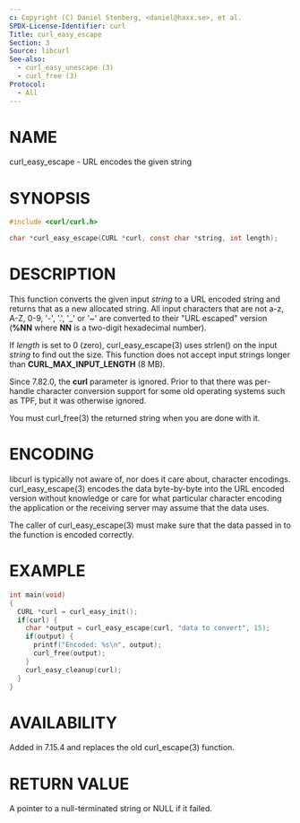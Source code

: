 ```yaml
---
c: Copyright (C) Daniel Stenberg, <daniel@haxx.se>, et al.
SPDX-License-Identifier: curl
Title: curl_easy_escape
Section: 3
Source: libcurl
See-also:
  - curl_easy_unescape (3)
  - curl_free (3)
Protocol:
  - All
---
```


# NAME

curl_easy_escape - URL encodes the given string

# SYNOPSIS

~~~c
#include <curl/curl.h>

char *curl_easy_escape(CURL *curl, const char *string, int length);
~~~

# DESCRIPTION

This function converts the given input *string* to a URL encoded string
and returns that as a new allocated string. All input characters that are not
a-z, A-Z, 0-9, '-', '.', '_' or '~' are converted to their "URL escaped"
version (**%NN** where **NN** is a two-digit hexadecimal number).

If *length* is set to 0 (zero), curl_easy_escape(3) uses strlen() on
the input *string* to find out the size. This function does not accept
input strings longer than **CURL_MAX_INPUT_LENGTH** (8 MB).

Since 7.82.0, the **curl** parameter is ignored. Prior to that there was
per-handle character conversion support for some old operating systems such as
TPF, but it was otherwise ignored.

You must curl_free(3) the returned string when you are done with it.

# ENCODING

libcurl is typically not aware of, nor does it care about, character
encodings. curl_easy_escape(3) encodes the data byte-by-byte into the
URL encoded version without knowledge or care for what particular character
encoding the application or the receiving server may assume that the data
uses.

The caller of curl_easy_escape(3) must make sure that the data passed in
to the function is encoded correctly.

# EXAMPLE

~~~c
int main(void)
{
  CURL *curl = curl_easy_init();
  if(curl) {
    char *output = curl_easy_escape(curl, "data to convert", 15);
    if(output) {
      printf("Encoded: %s\n", output);
      curl_free(output);
    }
    curl_easy_cleanup(curl);
  }
}
~~~

# AVAILABILITY

Added in 7.15.4 and replaces the old curl_escape(3) function.

# RETURN VALUE

A pointer to a null-terminated string or NULL if it failed.
